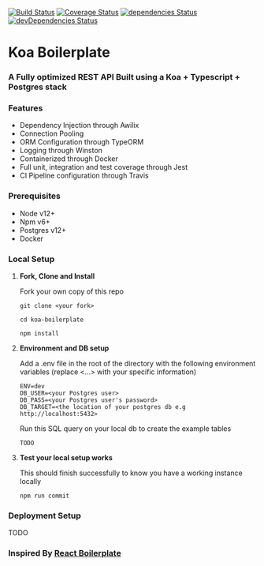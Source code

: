 [![Build Status](https://travis-ci.com/eflem00/koa-boilerplate.svg?branch=master)](https://travis-ci.com/eflem00/koa-boilerplate) [![Coverage Status](https://coveralls.io/repos/github/eflem00/koa-boilerplate/badge.svg?branch=master)](https://coveralls.io/github/eflem00/koa-boilerplate?branch=master) [![dependencies Status](https://david-dm.org/eflem00/koa-boilerplate/status.svg)](https://david-dm.org/eflem00/koa-boilerplate) [![devDependencies Status](https://david-dm.org/eflem00/koa-boilerplate/dev-status.svg)](https://david-dm.org/eflem00/koa-boilerplate?type=dev)

# Koa Boilerplate

### A Fully optimized REST API Built using a Koa + Typescript + Postgres stack

### **Features**

- Dependency Injection through Awilix
- Connection Pooling
- ORM Configuration through TypeORM
- Logging through Winston
- Containerized through Docker
- Full unit, integration and test coverage through Jest
- CI Pipeline configuration through Travis

### **Prerequisites**

- Node v12+
- Npm v6+
- Postgres v12+
- Docker

### **Local Setup**

1.  **Fork, Clone and Install**

    Fork your own copy of this repo

    ```
    git clone <your fork>

    cd koa-boilerplate

    npm install
    ```

2.  **Environment and DB setup**

    Add a .env file in the root of the directory with the following environment variables (replace <...> with your specific information)

    ```
    ENV=dev
    DB_USER=<your Postgres user>
    DB_PASS=<your Postgres user's password>
    DB_TARGET=<the location of your postgres db e.g http://localhost:5432>
    ```

    Run this SQL query on your local db to create the example tables

    ```
    TODO
    ```

3.  **Test your local setup works**

    This should finish successfully to know you have a working instance locally

    ```
    npm run commit
    ```

### **Deployment Setup**

TODO

### Inspired By [React Boilerplate](https://github.com/react-boilerplate/react-boilerplate)
